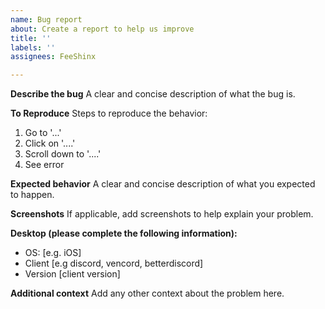 ```yaml
---
name: Bug report
about: Create a report to help us improve
title: ''
labels: ''
assignees: FeeShinx

---
```


**Describe the bug**
A clear and concise description of what the bug is.

**To Reproduce**
Steps to reproduce the behavior:
1. Go to '...'
2. Click on '....'
3. Scroll down to '....'
4. See error

**Expected behavior**
A clear and concise description of what you expected to happen.

**Screenshots**
If applicable, add screenshots to help explain your problem.

**Desktop (please complete the following information):**
 - OS: [e.g. iOS]
 - Client [e.g discord, vencord, betterdiscord]
 - Version [client version]

**Additional context**
Add any other context about the problem here.
